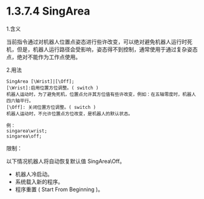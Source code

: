 # 1.3.7.4 SingArea

1.含义

当前指令通过对机器人位置点姿态进行些许改变，可以绝对避免机器人运行时死机，但是，机器人运行路径会受影响，姿态得不到控制，通常使用于通过复杂姿态点，绝对不能作为工作点使用。

2.用法

```
SingArea [\Wrist]|[\Off];
[\Wrist]:启用位置方位调整。( switch ) 
机器人运动时，为了避免死机，位置点允许其方位值有些许改变，例如：在五轴零度时，机器人四六轴平行。
[\Off]:	关闭位置方位调整。( switch ) 
机器人运动时，不允许位置点方位改变，是机器人的默认状态。

例：
singarea\wrist;
singarea\off;
```

限制：

以下情况机器人将自动恢复默认值 SingArea\Off。

- 机器人冷启动。
- 系统载入新的程序。
- 程序重置 ( Start From Beginning )。 
